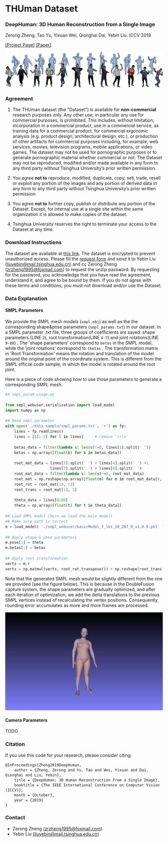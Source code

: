 # THUman Dataset
### DeepHuman: 3D Human Reconstruction from a Single Image
Zerong Zheng, Tao Yu, Yixuan Wei, Qionghai Dai, Yebin Liu.  ICCV 2019

[[Project Page]](http://www.liuyebin.com/deephuman/deephuman.html)
[[Paper]](http://openaccess.thecvf.com/content_ICCV_2019/papers/Zheng_DeepHuman_3D_Human_Reconstruction_From_a_Single_Image_ICCV_2019_paper.pdf)

![teaser](../assests/example_data2.jpg)


### Agreement
1. The THUman dataset (the "Dataset") is available for **non-commercial** research purposes only. Any other use, in particular any use for commercial purposes, is prohibited. This includes, without limitation, incorporation in a commercial product, use in a commercial service, as training data for a commercial product, for commercial ergonomic analysis (e.g. product design, architectural design, etc.), or production of other artifacts for commercial purposes including, for example, web services, movies, television programs, mobile applications, or video games. The dataset may not be used for pornographic purposes or to generate pornographic material whether commercial or not. The Dataset may not be reproduced, modified and/or made available in any form to any third party without Tsinghua University’s prior written permission.

2. You agree **not to** reproduce, modified, duplicate, copy, sell, trade, resell or exploit any portion of the images and any portion of derived data in any form to any third party without Tsinghua University’s prior written permission

3. You agree **not to** further copy, publish or distribute any portion of the Dataset. Except, for internal use at a single site within the same organization it is allowed to make copies of the dataset.

4. Tsinghua University reserves the right to terminate your access to the Dataset at any time.


### Download Instructions
The dataset are available at [this link](https://drive.google.com/file/d/1mOzYGm4wtKmGunUbG3vrC_CPMmDCPoEs/view?usp=sharing). The dataset is encrypted to prevent unauthorized access. Please fill the [request form](./agreement.pdf) and send it to Yebin Liu (liuyebin@mail.tsinghua.edu.cn) and cc Zerong Zheng (zrzheng1995@foxmail.com) to request the unzip password. By requesting for the password, you acknowledge that you have read the agreement, understand it, and agree to be bound by them. If you do not agree with these terms and conditions, you must not download and/or use the Dataset.


### Data Explanation
#### SMPL Parameters
We provide the SMPL mesh models (```smpl.obj```) as well as the the corresponding shape&pose parameters (```smpl_params.txt```)  in our dataset. 
In a SMPL parameter .txt file, three groups of coefficients are saved: shape parameters (LINE ```2```), root transformation(LINE ```4-7```) and joint rotations(LINE ```9-80```) . 
The 'shape parameters' correspond to ```betas``` in the SMPL model, while the 'joint rotations' correspond to ```thetas``` . 
The transformation matrix in 'Root Transformation' means the rotation and translation of the model around the original point of the coordinate system. 
This is different from the SMPL official code sample, in which the model is rotated around the root joint. 

Here is a piece of code showing how to use those parameters to generate a corresponding SMPL mesh: 
```python
## smpl_param_usage.py

from smpl_webuser.serialization import load_model
import numpy as np

## Read smpl parameter
with open('./data_sample/smpl_params.txt', 'r') as fp:
    lines = fp.readlines()
    lines = [l[:-2] for l in lines]     # remove '\r\n'
    
    betas_data = filter(lambda s: len(s)!=0, lines[1].split(' '))
    betas = np.array([float(b) for b in betas_data])
    
    root_mat_data = lines[3].split(' ') + lines[4].split(' ') +\
                    lines[5].split(' ') + lines[6].split(' ')
    root_mat_data = filter(lambda s: len(s)!=0, root_mat_data)
    root_mat = np.reshape(np.array([float(m) for m in root_mat_data]), (4, 4))
    root_rot = root_mat[:3, :3]
    root_trans = root_mat[:3, 3]

    theta_data = lines[8:80]
    theta = np.array([float(t) for t in theta_data])

## Load SMPL model (here we load the male model)
## Make sure path is correct
m = load_model( './smpl_webuser/basicModel_f_lbs_10_207_0_v1.0.0.pkl' )

## Apply shape & pose parameters
m.pose[:] = theta
m.betas[:] = betas

## Apply root transformation
verts = m.r
verts = np.matmul(verts, root_rot.transpose()) + np.reshape(root_trans, (1, -1))

```
Note that the generated SMPL mesh would be slightly different from the one we provided (see the figure below). 
This is because in the DoubleFusion capture system, the shape parameters are gradually optimized, and after each iteration of optimization, we add the delta translations to the previous SMPL vertices instead of recalculating the vertex positions. 
Consequently, rounding error accumulates as more and more frames are processed. 

![shape_comparison](../assests/shape_comparison.png)


#### Camera Parameters
TODO

### Citation
If you use this code for your research, please consider citing:
```
@InProceedings{Zheng2019DeepHuman, 
    author = {Zheng, Zerong and Yu, Tao and Wei, Yixuan and Dai, Qionghai and Liu, Yebin},
    title = {DeepHuman: 3D Human Reconstruction From a Single Image},
    booktitle = {The IEEE International Conference on Computer Vision (ICCV)},
    month = {October},
    year = {2019}
}
```

### Contact
- Zerong Zheng [(zrzheng1995@foxmail.com)](mailto:zrzheng1995@foxmail.com)
- Yebin Liu [(liuyebin@mail.tsinghua.edu.cn)](mailto:liuyebin@mail.tsinghua.edu.cn)

